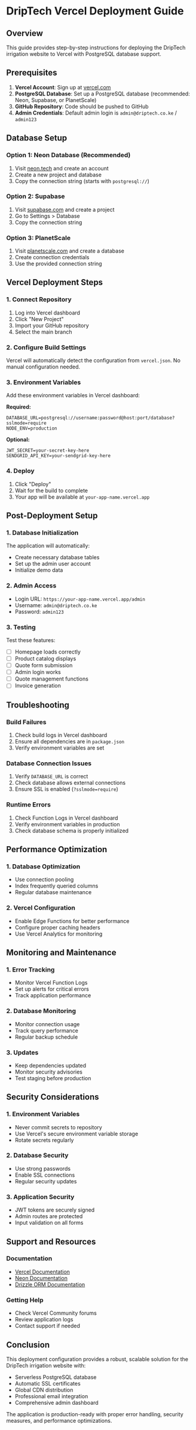 # DripTech Vercel Deployment Guide

## Overview
This guide provides step-by-step instructions for deploying the DripTech irrigation website to Vercel with PostgreSQL database support.

## Prerequisites

1. **Vercel Account**: Sign up at [vercel.com](https://vercel.com)
2. **PostgreSQL Database**: Set up a PostgreSQL database (recommended: Neon, Supabase, or PlanetScale)
3. **GitHub Repository**: Code should be pushed to GitHub
4. **Admin Credentials**: Default admin login is `admin@driptech.co.ke` / `admin123`

## Database Setup

### Option 1: Neon Database (Recommended)
1. Visit [neon.tech](https://neon.tech) and create an account
2. Create a new project and database
3. Copy the connection string (starts with `postgresql://`)

### Option 2: Supabase
1. Visit [supabase.com](https://supabase.com) and create a project
2. Go to Settings > Database
3. Copy the connection string

### Option 3: PlanetScale
1. Visit [planetscale.com](https://planetscale.com) and create a database
2. Create connection credentials
3. Use the provided connection string

## Vercel Deployment Steps

### 1. Connect Repository
1. Log into Vercel dashboard
2. Click "New Project"
3. Import your GitHub repository
4. Select the main branch

### 2. Configure Build Settings
Vercel will automatically detect the configuration from `vercel.json`. No manual configuration needed.

### 3. Environment Variables
Add these environment variables in Vercel dashboard:

**Required:**
```
DATABASE_URL=postgresql://username:password@host:port/database?sslmode=require
NODE_ENV=production
```

**Optional:**
```
JWT_SECRET=your-secret-key-here
SENDGRID_API_KEY=your-sendgrid-key-here
```

### 4. Deploy
1. Click "Deploy"
2. Wait for the build to complete
3. Your app will be available at `your-app-name.vercel.app`

## Post-Deployment Setup

### 1. Database Initialization
The application will automatically:
- Create necessary database tables
- Set up the admin user account
- Initialize demo data

### 2. Admin Access
- Login URL: `https://your-app-name.vercel.app/admin`
- Username: `admin@driptech.co.ke`
- Password: `admin123`

### 3. Testing
Test these features:
- [ ] Homepage loads correctly
- [ ] Product catalog displays
- [ ] Quote form submission
- [ ] Admin login works
- [ ] Quote management functions
- [ ] Invoice generation

## Troubleshooting

### Build Failures
1. Check build logs in Vercel dashboard
2. Ensure all dependencies are in `package.json`
3. Verify environment variables are set

### Database Connection Issues
1. Verify `DATABASE_URL` is correct
2. Check database allows external connections
3. Ensure SSL is enabled (`?sslmode=require`)

### Runtime Errors
1. Check Function Logs in Vercel dashboard
2. Verify environment variables in production
3. Check database schema is properly initialized

## Performance Optimization

### 1. Database Optimization
- Use connection pooling
- Index frequently queried columns
- Regular database maintenance

### 2. Vercel Configuration
- Enable Edge Functions for better performance
- Configure proper caching headers
- Use Vercel Analytics for monitoring

## Monitoring and Maintenance

### 1. Error Tracking
- Monitor Vercel Function Logs
- Set up alerts for critical errors
- Track application performance

### 2. Database Monitoring
- Monitor connection usage
- Track query performance
- Regular backup schedule

### 3. Updates
- Keep dependencies updated
- Monitor security advisories
- Test staging before production

## Security Considerations

### 1. Environment Variables
- Never commit secrets to repository
- Use Vercel's secure environment variable storage
- Rotate secrets regularly

### 2. Database Security
- Use strong passwords
- Enable SSL connections
- Regular security updates

### 3. Application Security
- JWT tokens are securely signed
- Admin routes are protected
- Input validation on all forms

## Support and Resources

### Documentation
- [Vercel Documentation](https://vercel.com/docs)
- [Neon Documentation](https://neon.tech/docs)
- [Drizzle ORM Documentation](https://orm.drizzle.team)

### Getting Help
- Check Vercel Community forums
- Review application logs
- Contact support if needed

## Conclusion

This deployment configuration provides a robust, scalable solution for the DripTech irrigation website with:
- Serverless PostgreSQL database
- Automatic SSL certificates
- Global CDN distribution
- Professional email integration
- Comprehensive admin dashboard

The application is production-ready with proper error handling, security measures, and performance optimizations.